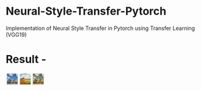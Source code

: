 # Neural-Style-Transfer-Pytorch
Implementation of Neural Style Transfer in Pytorch using Transfer Learning  (VGG19) 
# Result - 
<img align="left" src="https://raw.githubusercontent.com/SarveshD7/Neural-Style-Transfer-Pytorch/main/NST_Output.png" alt="NST Output | C" width="100px"/>
